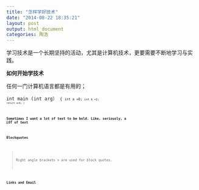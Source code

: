 ```yaml
---
title: "怎样学好技术"
date: "2014-08-22 18:35:21"
layout: post
output: html_document
categories: 陶浩
---
```


学习技术是一个长期坚持的活动，尤其是计算机技术，更要需要不断地学习与实践。

**如何开始学技术**

任何一门计算机语言都是有用的；

<code>int main (int arg）
<code>{
<code>int a =0;
<code>int b =1;
<code>return a+b;
<code>}

**Sometimes I want a lot of text to be bold.
Like, seriously, a _LOT_ of text**

#### Blockquotes

> Right angle brackets &gt; are used for block quotes.

#### Links and Email
